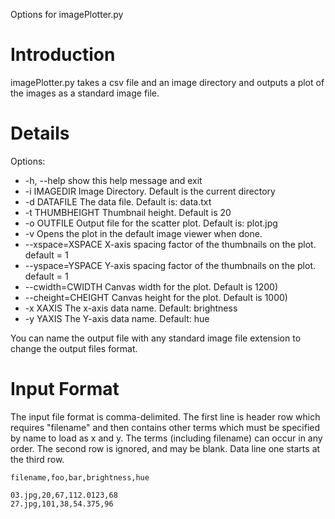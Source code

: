 Options for imagePlotter.py
# Introduction #

imagePlotter.py takes a csv file and an image directory and outputs a plot of the images as a standard image file.


# Details #

Options:
  * -h, --help         show this help message and exit
  * -i IMAGEDIR        Image Directory. Default is the current directory
  * -d DATAFILE        The data file. Default is: data.txt
  * -t THUMBHEIGHT     Thumbnail height. Default is 20
  * -o OUTFILE         Output file for the scatter plot. Default is: plot.jpg
  * -v                 Opens the plot in the default image viewer when done.
  * --xspace=XSPACE    X-axis spacing factor of the thumbnails on the plot. default = 1
  * --yspace=YSPACE    Y-axis spacing factor of the thumbnails on the plot. default = 1
  * --cwidth=CWIDTH    Canvas width for the plot. Default is 1200)
  * --cheight=CHEIGHT  Canvas height for the plot. Default is 1000)
  * -x XAXIS           The x-axis data name. Default: brightness
  * -y YAXIS           The Y-axis data name. Default: hue

You can name the output file with any standard image file extension to change the output files format.

# Input Format #

The input file format is comma-delimited.
The first line is header row which requires "filename" and then contains other terms which must be specified by name to load as x and y. The terms (including filename) can occur in any order.
The second row is ignored, and may be blank.
Data line one starts at the third row.

```
filename,foo,bar,brightness,hue

03.jpg,20,67,112.0123,68
27.jpg,101,38,54.375,96
```